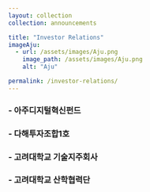 ```yaml
---
layout: collection
collection: announcements

title: "Investor Relations"
imageAju:
  - url: /assets/images/Aju.png
    image_path: /assets/images/Aju.png
    alt: "Aju"

permalink: /investor-relations/
---
```


### - 아주디지털혁신펀드

### - 다해투자조합1호

### - 고려대학교 기술지주회사

### - 고려대학교 산학협력단
